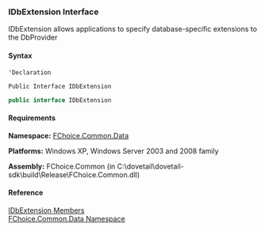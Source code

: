 ﻿### IDbExtension Interface

IDbExtension allows applications to specify database-specific extensions to the DbProvider

#### Syntax

```vbnet
'Declaration

Public Interface IDbExtension 
```

```csharp
public interface IDbExtension 
```

#### Requirements

**Namespace:** [FChoice.Common.Data](FChoice.Common~FChoice.Common.Data_namespace.md)

**Platforms:** Windows XP, Windows Server 2003 and 2008 family

**Assembly:** FChoice.Common (in C:\\dovetail\\dovetail-sdk\\build\\Release\\FChoice.Common.dll)

#### Reference

[IDbExtension Members](FChoice.Common~FChoice.Common.Data.IDbExtension_members.md)  
[FChoice.Common.Data Namespace](FChoice.Common~FChoice.Common.Data_namespace.md)